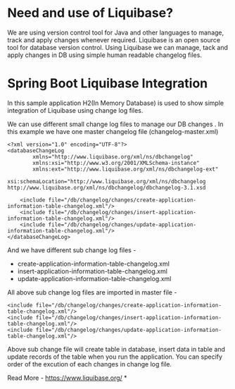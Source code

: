 # Need and use of Liquibase?
We are using version control tool for Java and other languages to manage, track and apply changes whenever required.
Liquibase is an open source tool for database version control.
Using Liquibase we can manage, tack and apply changes in DB using simple human readable changelog files.

# Spring Boot Liquibase Integration
In this sample application H2(In Memory Database) is used to show simple integration of Liquibase using change log files.

We can use different small change log files to manage our DB changes .
In this example we have one master changelog file (changelog-master.xml)
```
<?xml version="1.0" encoding="UTF-8"?>
<databaseChangeLog
        xmlns="http://www.liquibase.org/xml/ns/dbchangelog"
        xmlns:xsi="http://www.w3.org/2001/XMLSchema-instance"
        xmlns:ext="http://www.liquibase.org/xml/ns/dbchangelog-ext"
        xsi:schemaLocation="http://www.liquibase.org/xml/ns/dbchangelog http://www.liquibase.org/xml/ns/dbchangelog/dbchangelog-3.1.xsd

    <include file="/db/changelog/changes/create-application-information-table-changelog.xml"/>
    <include file="/db/changelog/changes/insert-application-information-table-changelog.xml"/>
    <include file="/db/changelog/changes/update-application-information-table-changelog.xml"/>
</databaseChangeLog>
```
And we have different sub change log files -
  * create-application-information-table-changelog.xml
  * insert-application-information-table-changelog.xml
  * update-application-information-table-changelog.xml
  
All above sub change log files are imported in master file - 
```
<include file="/db/changelog/changes/create-application-information-table-changelog.xml"/>
<include file="/db/changelog/changes/insert-application-information-table-changelog.xml"/>
<include file="/db/changelog/changes/update-application-information-table-changelog.xml"/>
```
Above sub change file will create table in database, insert data in table and update records of the table when you run the application.
You can specify order of the excution of each changes in change log file.

Read More - https://www.liquibase.org/
*
